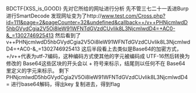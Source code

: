 BDCTF{XSS_is_GOOD}
先对它所给的网址进行分析
先不管三七二十一丢进Burp进行SmartDecode
发现网址变为了http://www.test.com/Cross.php?id=111&page=2&pageCounter=32&undefined&callback=+/v++PHNjcmlwdD5hbGVydCgia2V5Oi8leW91WFNTdGVzdCUvIik8L3NjcmlwdD4=+AC0-&_=1302746925413 
然后看到了v++PHNjcmlwdD5hbGVydCgia2V5Oi8leW91WFNTdGVzdCUvIik8L3NjcmlwdD4=+AC0-&_=1302746925413 
这后半段看上去类似是Base64的加密方式，+/v++代表为utf-7编码，这种编码方式使其他的字元被编码成 UTF-16然后转换为修改的 Base64这些区块的开头会以 + 符号来标示，结尾则以任何不在 Base64 里定义的字元来标示。
剩下PHNjcmlwdD5hbGVydCgia2V5Oi8leW91WFNTdGVzdCUvIik8L3NjcmlwdD4=
进行base64解码，得出key
复制进去，得到flag
